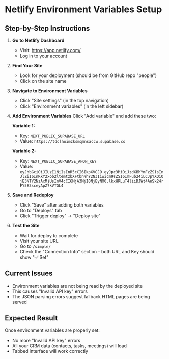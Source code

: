 # Netlify Environment Variables Setup

## Step-by-Step Instructions

1. **Go to Netlify Dashboard**
   - Visit: https://app.netlify.com/
   - Log in to your account

2. **Find Your Site**
   - Look for your deployment (should be from GitHub repo "people")
   - Click on the site name

3. **Navigate to Environment Variables**
   - Click "Site settings" (in the top navigation)
   - Click "Environment variables" (in the left sidebar)

4. **Add Environment Variables**
   Click "Add variable" and add these two:

   **Variable 1:**
   - Key: `NEXT_PUBLIC_SUPABASE_URL`
   - Value: `https://tdclhoimzksmqmnsaccw.supabase.co`

   **Variable 2:**
   - Key: `NEXT_PUBLIC_SUPABASE_ANON_KEY`
   - Value: `eyJhbGciOiJIUzI1NiIsInR5cCI6IkpXVCJ9.eyJpc3MiOiJzdXBhYmFzZSIsInJlZiI6InRkY2xob2ltemtzbXFtbnNhY2N3Iiwicm9sZSI6ImFub24iLCJpYXQiOjE3NTY2NzAxMjUsImV4cCI6MjA3MjI0NjEyNX0.lkxHRLuT4liiDJWt4AnSk24rFY5E3sceyApZ7kVTGL4`

5. **Save and Redeploy**
   - Click "Save" after adding both variables
   - Go to "Deploys" tab
   - Click "Trigger deploy" → "Deploy site"

6. **Test the Site**
   - Wait for deploy to complete
   - Visit your site URL
   - Go to `/simple/`
   - Check the "Connection Info" section - both URL and Key should show "✅ Set"

## Current Issues
- Environment variables are not being read by the deployed site
- This causes "Invalid API key" errors
- The JSON parsing errors suggest fallback HTML pages are being served

## Expected Result
Once environment variables are properly set:
- No more "Invalid API key" errors
- All your CRM data (contacts, tasks, meetings) will load
- Tabbed interface will work correctly